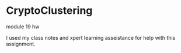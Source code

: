# CryptoClustering
module 19 hw



I used my class notes and xpert learning asseistance for help with this assignment. 

